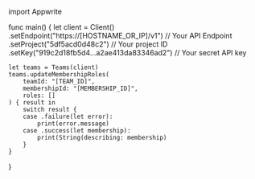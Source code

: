 import Appwrite

func main() {
    let client = Client()
      .setEndpoint("https://[HOSTNAME_OR_IP]/v1") // Your API Endpoint
      .setProject("5df5acd0d48c2") // Your project ID
      .setKey("919c2d18fb5d4...a2ae413da83346ad2") // Your secret API key

    let teams = Teams(client)
    teams.updateMembershipRoles(
        teamId: "[TEAM_ID]",
        membershipId: "[MEMBERSHIP_ID]",
        roles: []
    ) { result in
        switch result {
        case .failure(let error):
            print(error.message)
        case .success(let membership):
            print(String(describing: membership)
        }
    }
}
